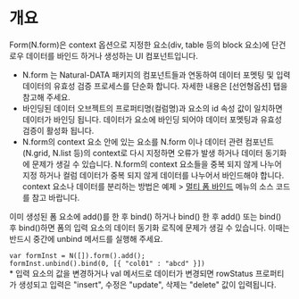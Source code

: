 개요
===

Form(N.form)은 context 옵션으로 지정한 요소(div, table 등의 block 요소)에 단건 로우 데이터를 바인드 하거나 생성하는  UI 컴포넌트입니다.

 * N.form 는 Natural-DATA 패키지의 컴포넌트들과 연동하여 데이터 포멧팅 및 입력 데이터의 유효성 검증 프로세스를 단순화 합니다. 자세한 내용은 [선언형옵션] 탭을 참고해 주세요.
 * 바인딩된 데이터 오브젝트의 프로퍼티명(컬럼명)과 요소의 id 속성 값이 일치하면 데이터가 바인딩 됩니다. 데이터가 요소에 바인딩 되어야 데이터 포멧팅과 유효성 검증이 활성화 됩니다.
 * N.form의 context 요소 안에 있는 요소를 N.form 이나 데이터 관련 컴포넌트(N.grid, N.list 등)의 context로 다시 지정하면 오류가 발생 하거나 데이터 동기화에 문제가 생길 수 있습니다. N.form의 context 요소들을 중복 되지 않게 나누어 지정 하거나 컬럼 데이터가 중복 되지 않게 데이터를 나누어서 바인드해야 합니다. context 요소나 데이터를 분리하는 방법은 예제 > <a href="#ZXhhcDA5MDAlMjQlRUIlQTklODAlRUQlOEIlQjAlMjAlRUQlOEYlQkMlMjAlRUIlQjAlOTQlRUMlOUQlQjglRUIlOTMlOUMkaHRtbCUyRm5hdHVyYWxqcyUyRmV4YXAlMkZleGFwMDkwMC5odG1s">멀티 폼 바인드</a> 메뉴의 소스 코드를 참고 바랍니다.
<div class="alert">이미 생성된 폼 요소에 add()를 한 후 bind() 하거나 bind() 한 후 add() 또는 bind() 후 bind()하면 폼의 입력 요소의 데이터 동기화 로직에 문제가 생길 수 있습니다. 이때는 반드시 중간에 unbind 메서드를 실행해 주세요.
<pre style="margin-bottom: 0;"><code>var formInst = N([]).form().add();
formInst.unbind().bind(0, [{ "col01" : "abcd" }])</code></pre>
</div>
 * 입력 요소의 값을 변경하거나 val 메서드로 데이터가 변경되면 rowStatus 프로퍼티가 생성되고 입력은 "insert", 수정은 "update", 삭제는 "delete" 값이 입력됩니다.